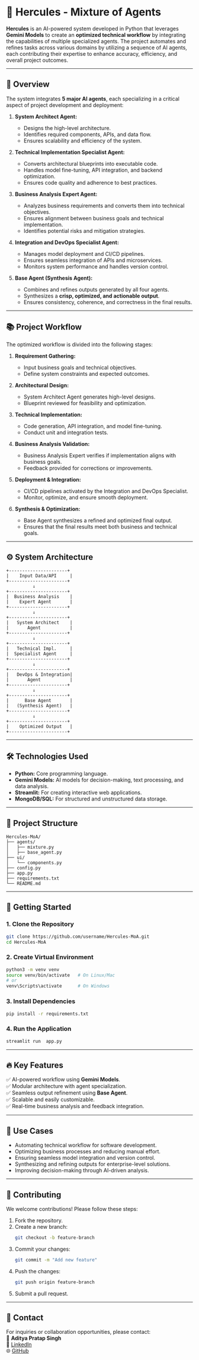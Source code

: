 # 🚀 Hercules - Mixture of Agents

**Hercules** is an AI-powered system developed in Python that leverages **Gemini Models** to create an **optimized technical workflow** by integrating the capabilities of multiple specialized agents. The project automates and refines tasks across various domains by utilizing a sequence of AI agents, each contributing their expertise to enhance accuracy, efficiency, and overall project outcomes.

---

## 🧠 Overview

The system integrates **5 major AI agents**, each specializing in a critical aspect of project development and deployment:

1. **System Architect Agent:**  
   - Designs the high-level architecture.
   - Identifies required components, APIs, and data flow.
   - Ensures scalability and efficiency of the system.

2. **Technical Implementation Specialist Agent:**  
   - Converts architectural blueprints into executable code.
   - Handles model fine-tuning, API integration, and backend optimization.
   - Ensures code quality and adherence to best practices.

3. **Business Analysis Expert Agent:**  
   - Analyzes business requirements and converts them into technical objectives.
   - Ensures alignment between business goals and technical implementation.
   - Identifies potential risks and mitigation strategies.

4. **Integration and DevOps Specialist Agent:**  
   - Manages model deployment and CI/CD pipelines.
   - Ensures seamless integration of APIs and microservices.
   - Monitors system performance and handles version control.

5. **Base Agent (Synthesis Agent):**  
   - Combines and refines outputs generated by all four agents.
   - Synthesizes a **crisp, optimized, and actionable output**.
   - Ensures consistency, coherence, and correctness in the final results.

---

## 📚 Project Workflow

The optimized workflow is divided into the following stages:

1. **Requirement Gathering:**  
   - Input business goals and technical objectives.
   - Define system constraints and expected outcomes.

2. **Architectural Design:**  
   - System Architect Agent generates high-level designs.
   - Blueprint reviewed for feasibility and optimization.

3. **Technical Implementation:**  
   - Code generation, API integration, and model fine-tuning.
   - Conduct unit and integration tests.

4. **Business Analysis Validation:**  
   - Business Analysis Expert verifies if implementation aligns with business goals.
   - Feedback provided for corrections or improvements.

5. **Deployment & Integration:**  
   - CI/CD pipelines activated by the Integration and DevOps Specialist.
   - Monitor, optimize, and ensure smooth deployment.

6. **Synthesis & Optimization:**  
   - Base Agent synthesizes a refined and optimized final output.
   - Ensures that the final results meet both business and technical goals.

---

## ⚙️ System Architecture

```
+----------------------+
|    Input Data/API     |
+----------------------+
          ↓
+----------------------+
|  Business Analysis    |
|    Expert Agent       |
+----------------------+
          ↓
+----------------------+
|   System Architect    |
|       Agent           |
+----------------------+
          ↓
+----------------------+
|   Technical Impl.     |
|  Specialist Agent     |
+----------------------+
          ↓
+----------------------+
|   DevOps & Integration|
|       Agent           |
+----------------------+
          ↓
+----------------------+
|      Base Agent       |
|   (Synthesis Agent)   |
+----------------------+
          ↓
+----------------------+
|    Optimized Output   |
+----------------------+
```

---

## 🛠️ Technologies Used

- **Python:** Core programming language.
- **Gemini Models:** AI models for decision-making, text processing, and data analysis.
- **Streamlit:** For creating interactive web applications.
- **MongoDB/SQL:** For structured and unstructured data storage.

---

## 📂 Project Structure

```
Hercules-MoA/
├── agents/
│   ├── mixture.py
│   ├── base_agent.py  
├── ui/
│   └── components.py
├── config.py
├── app.py
├── requirements.txt
└── README.md
```

---

## 🚀 Getting Started

### 1. Clone the Repository

```bash
git clone https://github.com/username/Hercules-MoA.git
cd Hercules-MoA
```

### 2. Create Virtual Environment

```bash
python3 -m venv venv
source venv/bin/activate   # On Linux/Mac
# or
venv\Scripts\activate      # On Windows
```

### 3. Install Dependencies

```bash
pip install -r requirements.txt
```

### 4. Run the Application

```bash
streamlit run  app.py
```

---

## 🔥 Key Features

✅ AI-powered workflow using **Gemini Models**.  
✅ Modular architecture with agent specialization.  
✅ Seamless output refinement using **Base Agent**.  
✅ Scalable and easily customizable.   
✅ Real-time business analysis and feedback integration.

---

## 🎯 Use Cases

- Automating technical workflow for software development.
- Optimizing business processes and reducing manual effort.
- Ensuring seamless model integration and version control.
- Synthesizing and refining outputs for enterprise-level solutions.
- Improving decision-making through AI-driven analysis.

---

## 🤝 Contributing

We welcome contributions! Please follow these steps:

1. Fork the repository.
2. Create a new branch:  
   ```bash
   git checkout -b feature-branch
   ```
3. Commit your changes:  
   ```bash
   git commit -m "Add new feature"
   ```
4. Push the changes:  
   ```bash
   git push origin feature-branch
   ```
5. Submit a pull request.

---

## 📧 Contact

For inquiries or collaboration opportunities, please contact:  
📩 **Aditya Pratap Singh**  
🔗 [LinkedIn](https://www.linkedin.com/in/aditya-pratap-singh)  
🌐 [GitHub](https://github.com/pratapaadi)
